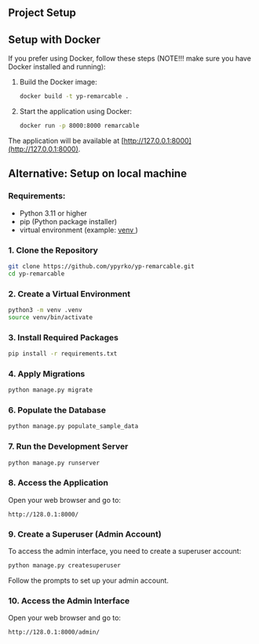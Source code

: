 
## Project Setup

## Setup with Docker

If you prefer using Docker, follow these steps (NOTE!!! make sure you have Docker installed and running):

1. Build the Docker image:
    ```bash
    docker build -t yp-remarcable .
    ```

2. Start the application using Docker:
    ```bash
    docker run -p 8000:8000 remarcable
    ```

The application will be available at [http://127.0.0.1:8000](http://127.0.0.1:8000).


## Alternative: Setup on local machine

### Requirements:
- Python 3.11 or higher
- pip (Python package installer)
- virtual environment (example: [venv ](https://docs.python.org/3/library/venv.html#))

### 1. Clone the Repository

```bash
git clone https://github.com/ypyrko/yp-remarcable.git
cd yp-remarcable
```

### 2. Create a Virtual Environment

```bash
python3 -m venv .venv
source venv/bin/activate
```

### 3. Install Required Packages

```bash
pip install -r requirements.txt
```

### 4. Apply Migrations

```bash
python manage.py migrate
``` 

### 6. Populate the Database
```bash
python manage.py populate_sample_data
```

### 7. Run the Development Server

```bash
python manage.py runserver
```

### 8. Access the Application   
Open your web browser and go to:

```
http://128.0.1:8000/
```

### 9. Create a Superuser (Admin Account)
To access the admin interface, you need to create a superuser account:
```bash
python manage.py createsuperuser
```
Follow the prompts to set up your admin account.

### 10. Access the Admin Interface
Open your web browser and go to:
```
http://128.0.1:8000/admin/
```